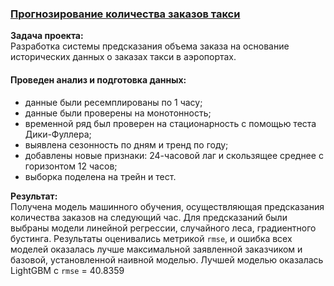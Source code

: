 ### [Прогнозирование количества заказов такси]()

**Задача проекта:**\
Разработка системы предсказания объема заказа на основание исторических данных о заказах такси в аэропортах.

#### Проведен анализ и подготовка данных:
- данные были ресемплированы по 1 часу;
- данные были проверены на монотонность;
- временной ряд был проверен на стационарность с помощью теста Дики-Фуллера;
- выявлена сезонность по дням и тренд по году;
- добавлены новые признаки: 24-часовой лаг и скользящее среднее с горизонтом 12 часов;
- выборка поделена на трейн и тест.

**Результат:**\
Получена модель машинного обучения, осуществляющая предсказания количества заказов на следующий час. Для предсказаний были выбраны модели линейной регрессии, случайного леса, градиентного бустинга. Результаты оценивались метрикой `rmse`, и ошибка всех моделей оказалась лучше максимальной заявленной заказчиком и базовой, установленной наивной моделью. Лучшей моделью оказалась LightGBM c `rmse` = 40.8359
